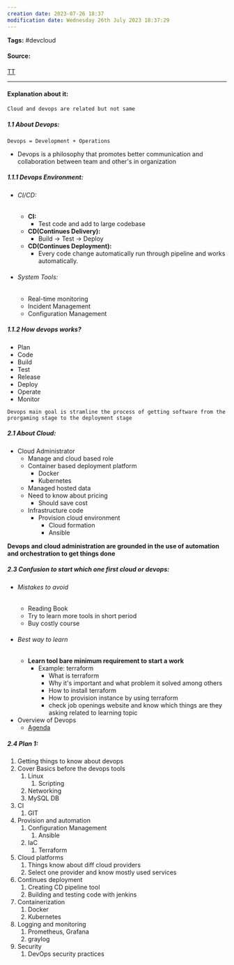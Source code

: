 ```yaml
---
creation date: 2023-07-26 18:37
modification date: Wednesday 26th July 2023 18:37:29
---
```


**Tags:** #devcloud

#### Source:
[TT](https://www.techtarget.com/searchcloudcomputing/tip/Cloud-vs-DevOps-What-to-know-for-your-next-career-move)

--------------------------------------

#### Explanation about it:

`Cloud and devops are related but not same`

##### 1.1 About Devops:

```
Devops = Development + Operations
```

* Devops is a philosophy that promotes better communication and collaboration between team and other's in organization

##### 1.1.1 Devops Environment:

* ###### CI/CD:
	* **CI:**
		* Test code and add to large codebase
	* **CD(Continues Delivery):**
		* Build -> Test -> Deploy
	* **CD(Continues Deployment):**
		* Every code change automatically run through pipeline and works automatically.
* ###### System Tools:
	* Real-time monitoring
	* Incident Management
	* Configuration Management

##### 1.1.2 How devops works?

* Plan
* Code
* Build
* Test
* Release
* Deploy
* Operate
* Monitor

`Devops main goal is stramline the process of getting software from the prorgaming stage to the deployment stage`


##### 2.1 About Cloud:

* Cloud Administrator
	* Manage and cloud based role
	* Container based deployment platform
		* Docker
		* Kubernetes
	* Managed hosted data
	* Need to know about pricing
		* Should save cost
	* Infrastructure code
		* Provision cloud environment
			* Cloud formation
			* Ansible


**Devops and cloud administration are grounded in the use of automation and orchestration to get things done**


##### 2.3 Confusion to start which one first cloud or devops:

* ###### Mistakes to avoid
	* Reading Book
	* Try to learn more tools in short period
	* Buy costly course
* ###### Best way to learn [](https://www.youtube.com/watch?v=rRcgc0LvjFI)
	* **Learn tool bare minimum requirement to start a work**
		* Example: terraform
			* What is terraform
			* Why it's important and what problem it solved among others
			* How to install terraform
			* How to provision instance by using terraform
			* check job openings website and know which things are they asking related to learning topic
* Overview of Devops [](https://learn.cloudadvocate.net/courses/DevOps-Mastery-641eb17de4b01b8859faaf7d)
	* [Agenda](https://learn.cloudadvocate.net/s/preview/courses/DevOps-Mastery#6420110be4b0b9b4b1a8eaca)

##### 2.4 Plan 1:

1. Getting things to know about devops
2. Cover Basics before the devops tools
	1. Linux
		1. Scripting
	2. Networking
	3. MySQL DB
3. CI
	1. GIT
4. Provision and automation
	1. Configuration Management
		1. Ansible
	2. IaC
		1. Terraform
5. Cloud platforms
	1. Things know about diff cloud providers
	2. Select one provider and know mostly used services
6. Continues deployment
	1. Creating CD pipeline tool
	2. Building and testing code with jenkins
7. Containerization
	1. Docker
	2. Kubernetes
8. Logging and monitoring
	1. Prometheus, Grafana
	2. graylog
9. Security
	1. DevOps security practices